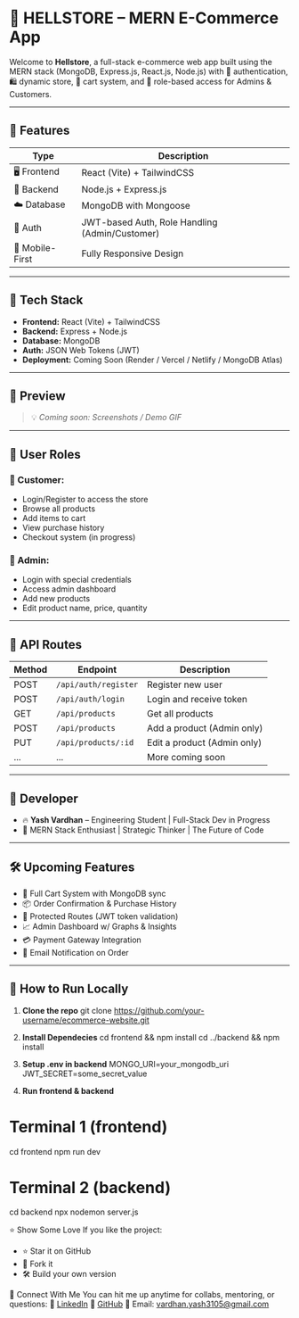 # 🛒 HELLSTORE – MERN E-Commerce App

Welcome to **Hellstore**, a full-stack e-commerce web app built using the MERN stack (MongoDB, Express.js, React.js, Node.js) with 🔐 authentication, 🛍️ dynamic store, 🧾 cart system, and 🧠 role-based access for Admins & Customers.

---

## 🚀 Features

| Type | Description |
|------|-------------|
| 🖥️ Frontend | React (Vite) + TailwindCSS |
| 🧠 Backend | Node.js + Express.js |
| ☁️ Database | MongoDB with Mongoose |
| 🔐 Auth | JWT-based Auth, Role Handling (Admin/Customer) |
| 📲 Mobile-First | Fully Responsive Design |

---

## 🧰 Tech Stack

- **Frontend:** React (Vite) + TailwindCSS  
- **Backend:** Express + Node.js  
- **Database:** MongoDB  
- **Auth:** JSON Web Tokens (JWT)  
- **Deployment:** Coming Soon (Render / Vercel / Netlify / MongoDB Atlas)

---

## 📸 Preview

> 💡 _Coming soon: Screenshots / Demo GIF_

---

## 👥 User Roles

### 👤 Customer:
- Login/Register to access the store
- Browse all products
- Add items to cart
- View purchase history
- Checkout system (in progress)

### 👑 Admin:
- Login with special credentials
- Access admin dashboard
- Add new products
- Edit product name, price, quantity

---

## 🧪 API Routes

| Method | Endpoint | Description |
|--------|----------|-------------|
| POST | `/api/auth/register` | Register new user |
| POST | `/api/auth/login` | Login and receive token |
| GET | `/api/products` | Get all products |
| POST | `/api/products` | Add a product (Admin only) |
| PUT | `/api/products/:id` | Edit a product (Admin only) |
| ... | ... | More coming soon |

---

## 🧠 Developer

- 🔥 **Yash Vardhan** – Engineering Student | Full-Stack Dev in Progress  
- 🎯 MERN Stack Enthusiast | Strategic Thinker | The Future of Code

---

## 🛠️ Upcoming Features

- 🛒 Full Cart System with MongoDB sync
- 📦 Order Confirmation & Purchase History
- 🔐 Protected Routes (JWT token validation)
- 📈 Admin Dashboard w/ Graphs & Insights
- 💳 Payment Gateway Integration
- 📨 Email Notification on Order

---

## 📌 How to Run Locally

1. **Clone the repo**
git clone https://github.com/your-username/ecommerce-website.git

2. **Install Dependecies**
cd frontend && npm install
cd ../backend && npm install

3. **Setup .env in backend**
MONGO_URI=your_mongodb_uri
JWT_SECRET=some_secret_value

4. **Run frontend & backend**
# Terminal 1 (frontend)
cd frontend
npm run dev

# Terminal 2 (backend)
cd backend
npx nodemon server.js

⭐ Show Some Love
If you like the project:

+ ⭐ Star it on GitHub
+ 🔁 Fork it
+ 🛠️ Build your own version

💬 Connect With Me
You can hit me up anytime for collabs, mentoring, or questions:
🧠 [LinkedIn](https://www.linkedin.com/in/vardhan-yash3105/)
🐙 [GitHub](https://github.com/yashvardhan3105)
📧 Email: vardhan.yash3105@gmail.com
